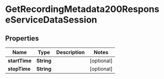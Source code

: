 

# GetRecordingMetadata200ResponseServiceDataSession


## Properties

| Name | Type | Description | Notes |
|------------ | ------------- | ------------- | -------------|
|**startTime** | **String** |  |  [optional] |
|**stopTime** | **String** |  |  [optional] |



